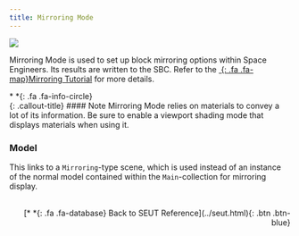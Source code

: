 ```yaml
---
title: Mirroring Mode
---
```

![](/modding-reference/assets/images/reference/seut/mirror-mode_1.png)

Mirroring Mode is used to set up block mirroring options within Space Engineers. Its results are written to the SBC. Refer to the [*&nbsp;*{: .fa .fa-map}Mirroring Tutorial]() for more details.

<div class="callout-block callout-info"><div class="icon-holder">*&nbsp;*{: .fa .fa-info-circle}
</div><div class="content">
{: .callout-title}
#### Note
Mirroring Mode relies on materials to convey a lot of its information. Be sure to enable a viewport shading mode that displays materials when using it.
</div></div>

### Model
This links to a `Mirroring`-type scene, which is used instead of an instance of the normal model contained within the `Main`-collection for mirroring display.
<br><br/>
<p style="text-align:right">[*&nbsp;*{: .fa .fa-database} Back to SEUT Reference](../seut.html){: .btn .btn-blue}</p>
